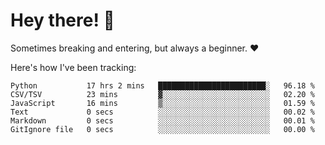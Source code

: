 # Hey there! 👋
Sometimes breaking and entering, but always a beginner. ❤️

Here's how I've been tracking:
<!--START_SECTION:waka-->

```text
Python           17 hrs 2 mins   ████████████████████████░   96.18 %
CSV/TSV          23 mins         ▓░░░░░░░░░░░░░░░░░░░░░░░░   02.20 %
JavaScript       16 mins         ▒░░░░░░░░░░░░░░░░░░░░░░░░   01.59 %
Text             0 secs          ░░░░░░░░░░░░░░░░░░░░░░░░░   00.02 %
Markdown         0 secs          ░░░░░░░░░░░░░░░░░░░░░░░░░   00.01 %
GitIgnore file   0 secs          ░░░░░░░░░░░░░░░░░░░░░░░░░   00.00 %
```

<!--END_SECTION:waka-->
